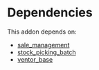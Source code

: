 # Dependencies

This addon depends on:

- [sale_management](https://github.com/bringout/oca-ocb-sale/tree/3531a720906f8e17d5fa4dafe32471b2aada3721/odoo-bringout-oca-ocb-sale_management)
- [stock_picking_batch](https://github.com/bringout/oca-ocb-warehouse/tree/f7f834405e26b3f1b9786c04a4a652fd978abd14/odoo-bringout-oca-ocb-stock_picking_batch)
- [ventor_base](https://github.com/bringout/ventor/tree/dc2bab4f0eb816bef2ab5a1892c387abfb5b8470/odoo-bringout-ventor-ventor_base)
